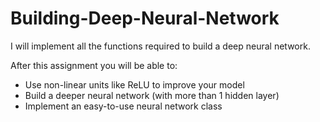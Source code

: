 # Building-Deep-Neural-Network

I will implement all the functions required to build a deep neural network.

After this assignment you will be able to:

* Use non-linear units like ReLU to improve your model
* Build a deeper neural network (with more than 1 hidden layer)
* Implement an easy-to-use neural network class
